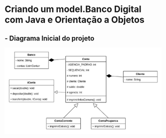 # Criando um model.Banco Digital com Java e Orientação a Objetos

## - Diagrama Inicial do projeto
!["diagrama uml do projeto base"](https://github.com/AntonioSgarbi/lab-banco-digital-oo/blob/master/diagramas-uml/Modelo%20inicial.jpg?raw=true)